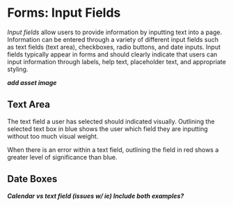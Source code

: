 # Forms: Input Fields

*Input fields* allow users to provide information by inputting text into a page. Information can be entered through a variety of different input fields such as text fields (text area), checkboxes, radio buttons, and date inputs. Input fields typically appear in forms and should clearly indicate that users can input information through labels, help text, placeholder text, and appropriate styling.

_**add asset image**_

## Text Area

The text field a user has selected should indicated visually. Outlining the selected text box in blue shows the user which field they are inputting without too much visual weight.

When there is an error within a text field, outlining the field in red shows a greater level of significance than blue. 

## Date Boxes

_**Calendar vs text field \(issues w/ ie\) Include both examples?**_



